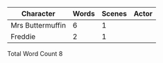 |Character     |Words     |Scenes |Actor|
| --- | --- | --- | --- |
|Mrs Buttermuffin|6|1| |
|Freddie|2|1| |
Total Word Count 8
